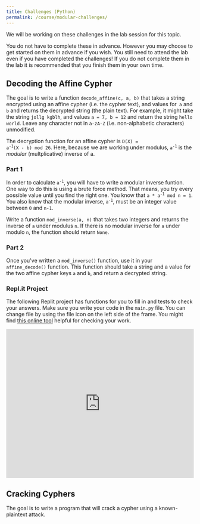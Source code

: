 ```yaml
---
title: Challenges (Python)
permalink: /course/modular-challenges/
---
```


We will be working on these challenges in the lab session for this topic.

You do not have to complete these in advance. However you may choose to get started on them in advance if you wish. You still need to attend the lab even if you have completed the challenges! If you do not complete them in the lab it is recommended that you finish them in your own time.

## Decoding the Affine Cypher

The goal is to write a function `decode_affine(c, a, b)` that takes a string encrypted using an affine cypher (i.e. the cypher text), and values for` a` and `b` and returns the decrypted string (the plain text). For example, it might take the string `jollg kgblh`, and values `a = 7, b = 12` and return the string `hello world`. Leave any character not in `a-zA-Z` (i.e. non-alphabetic characters) unmodified.

The decryption function for an affine cypher is <code>D(X) = a<sup>-1</sup>(X - b) mod 26</code>. Here, because we are working under modulus, <code>a<sup>-1</sup></code> is the _modular_ (multplicative) inverse of a. 

### Part 1

In order to calculate <code>a<sup>-1</sup></code>, you will have to write a modular inverse funtion. One way to do this is using a brute force method. That means, you try every possible value until you find the right one. You know that <code>a * a<sup>-1</sup> mod n = 1</code>. You also know that the modular inverse, <code>a<sup>-1</sup></code>, must be an integer value between `0` and `n-1`.

Write a function `mod_inverse(a, n)` that takes two integers and returns the inverse of `a` under modulus `n`. If there is no modular inverse for `a` under modulo `n`, the function should return `None`.

### Part 2

Once you've written a `mod_inverse()` function, use it in your `affine_decode()` function. This function should take a string and a value for the two affine cypher keys `a` and `b`, and return a decrypted string.

### Repl.it Project

The following Replit project has functions for you to fill in and tests to check your answers. Make sure you write your code in the `main.py` file. You can change file by using the file icon on the left side of the frame. You might find [this online tool](http://rumkin.com/tools/cipher/affine.php) helpful for checking your work.

<iframe height="400px" width="100%" src="https://repl.it/@davidgundry/MathsForCSModularArithmeticDecodeAffine?lite=true" scrolling="no" frameborder="no" allowtransparency="true" allowfullscreen="true" sandbox="allow-forms allow-pointer-lock allow-popups allow-same-origin allow-scripts allow-modals"></iframe>

## Cracking Cyphers

The goal is to write a program that will crack a cypher using a known-plaintext attack. 